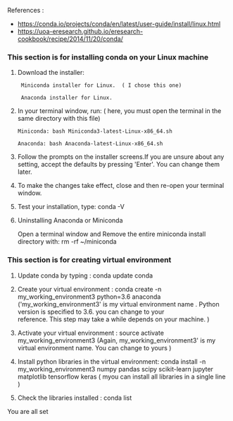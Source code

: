 References : 
 * https://conda.io/projects/conda/en/latest/user-guide/install/linux.html
 * https://uoa-eresearch.github.io/eresearch-cookbook/recipe/2014/11/20/conda/

### This section is for installing conda on your Linux machine
1. Download the installer:

        Miniconda installer for Linux.  ( I chose this one) 

        Anaconda installer for Linux.

 2. In your terminal window, run: ( here, you must open the terminal in the same directory with this file)

        Miniconda: bash Miniconda3-latest-Linux-x86_64.sh  
        
        Anaconda: bash Anaconda-latest-Linux-x86_64.sh

 3. Follow the prompts on the installer screens.If you are unsure about any setting, accept the defaults by pressing 'Enter'. 
    You can change them later.

 4. To make the changes take effect, close and then re-open your terminal window.

 5. Test your installation, type: conda -V
 
 6. Uninstalling Anaconda or Miniconda

    Open a terminal window and Remove the entire miniconda install directory with:   rm -rf ~/miniconda


 
 ### This section is for creating virtual environment 
 1. Update conda by typing : conda update conda
 
 2. Create your virtual environment : conda create -n my_working_environment3 python=3.6 anaconda
    ('my_working_environment3' is my virtual environment name .  Python version is specified to 3.6. you can change to your   
    reference. This step may take a while depends on your machine. )
 
 3. Activate your virtual environment : source activate my_working_environment3
   (Again, my_working_environment3' is my virtual environment name. You can change to yours )
 
 4. Install python libraries in the virtual environment:  conda install -n my_working_environment3 numpy pandas scipy scikit-learn jupyter matplotlib tensorflow keras ( myou can install all libraries in a single line ) 
 
 5. Check the libraries installed : conda list
 
 You are all set 
 
